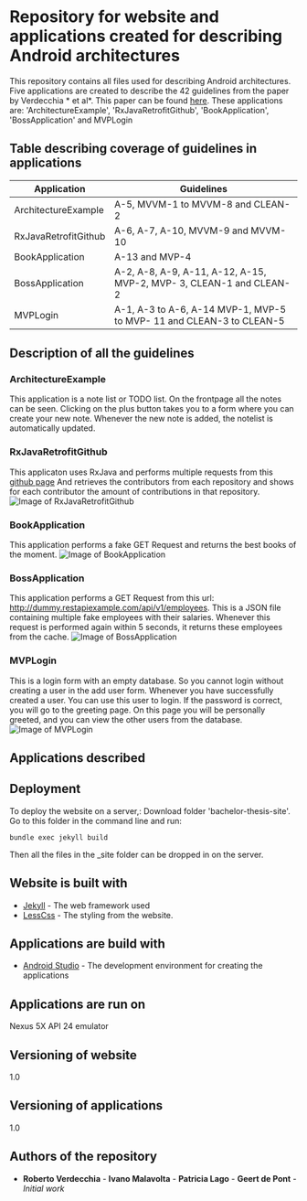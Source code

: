# Repository for website and applications created for describing Android architectures 

This repository contains all files used for describing Android architectures.
Five applications are created to describe the 42 guidelines from the paper by Verdecchia * et al*.
This paper can be found [here](https://robertoverdecchia.github.io/papers/ICSA_2019.pdf).
These applications are: 'ArchitectureExample', 'RxJavaRetrofitGithub', 'BookApplication', 'BossApplication' and MVPLogin

## Table describing coverage of guidelines in applications

Application  | Guidelines
------------- | -------------
ArchitectureExample  | A-5, MVVM-1 to MVVM-8 and CLEAN-2
RxJavaRetrofitGithub | A-6, A-7, A-10, MVVM-9 and MVVM-10
BookApplication      | A-13 and MVP-4
BossApplication      | A-2, A-8, A-9, A-11, A-12, A-15, MVP-2, MVP- 3, CLEAN-1 and CLEAN-2
MVPLogin             | A-1, A-3 to A-6, A-14 MVP-1, MVP-5 to MVP- 11 and CLEAN-3 to CLEAN-5

## Description of all the guidelines
### ArchitectureExample
This application is a note list or TODO list. 
On the frontpage all the notes can be seen. 
Clicking on the plus button takes you to a form where you can create your new note. 
Whenever the new note is added, the notelist is automatically updated. 


### RxJavaRetrofitGithub
This applicaton uses RxJava and performs multiple requests from this [github page](https://github.com/Geertdepont)
And retrieves the contributors from each repository and shows for each contributor the amount of contributions in that repository.
![Image of RxJavaRetrofitGithub](https://geertdepont.github.io/assets/RxjavaGithub.png)
### BookApplication
This application performs a fake GET Request and returns the best books of the moment. 
![Image of BookApplication](https://geertdepont.github.io/assets/BookSecondPhone.png)
### BossApplication
This application performs a GET Request from this url: http://dummy.restapiexample.com/api/v1/employees. 
This is a JSON file containing multiple fake employees with their salaries. 
Whenever this request is performed again within 5 seconds, it returns these employees from the cache. 
![Image of BossApplication](https://geertdepont.github.io/assets/BossAppPhone.png)

### MVPLogin
This is a login form with an empty database. 
So you cannot login without creating a user in the add user form. 
Whenever you have successfully created a user. 
You can use this user to login. If the password is correct, you will go to the greeting page. 
On this page you will be personally greeted, and you can view the other users from the database. 
![Image of MVPLogin](https://geertdepont.github.io/assets/LoginPhone.png)



## Applications described



## Deployment

To deploy the website on a server,:
Download folder 'bachelor-thesis-site'.
Go to this folder in the command line and run:

```
bundle exec jekyll build
```

Then all the files in the _site folder can be dropped in on the server. 

## Website is built with

* [Jekyll](https://jekyllrb.com/) - The web framework used
* [LessCss](http://lesscss.cn/) - The styling from the website.

## Applications are build with
* [Android Studio](https://developer.android.com/studio) - The development environment for creating the applications

## Applications are run on
Nexus 5X API 24 emulator

## Versioning of website
1.0

## Versioning of applications
1.0

## Authors of the repository

* **Roberto Verdecchia** - **Ivano Malavolta** - **Patricia Lago** - **Geert de Pont** - *Initial work* 

